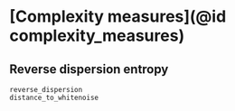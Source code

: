 # [Complexity measures](@id complexity_measures)

## Reverse dispersion entropy

```@docs
reverse_dispersion
distance_to_whitenoise
```
